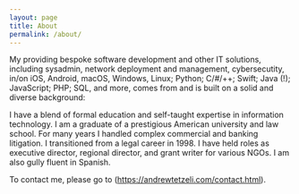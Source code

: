 ```yaml
---
layout: page
title: About
permalink: /about/
---
```


My providing bespoke software development and other IT solutions, including sysadmin, network deployment and management, cybersecutity, in/on iOS, Android, macOS, Windows, Linux; Python; C/#/++; Swift; Java (!); JavaScript; PHP; SQL, and more, comes from and is built on a solid and diverse background:

I have a blend of formal education and self-taught expertise in information technology. I am a graduate of a prestigious American university and law school. For many years I handled complex commercial and banking litigation. I transitioned from a legal career in 1998. I have held roles as executive director, regional director, and grant writer for various NGOs. I am also gully fluent in Spanish.

To contact me, please go to (https://andrewtetzeli.com/contact.html).
